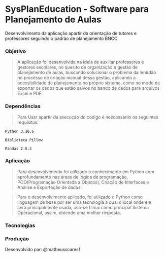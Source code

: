 # SysPlanEducation - Software para Planejamento de Aulas
Desenvolvimento da aplicação apartir da orientação de tutores e professores seguindo o padrão de planejamento BNCC.

### Objetivo
> A aplicação foi desenvolvida na ideia de auxiliar professores e gestores escolares, no quesito de organização e gestão de planejamento de aulas, buscando solucionar o problema da lentidão no processo de criação manual dessa gestão, aplicando a acessibilidade de planejamento no próprio sistema, como no modo de exportar os dados que estão salvos no bando de dados para arquivos Excel e PDF.

### Dependências
> Para Usar apartir da execução do codigo é nescessáriio os seguintes requisitos:

```
Python 3.10.6
```
```
Biblioteca Pillow
```
```
Pandas 2.0.3
```
### Aplicação
> Para desenvolvimento foi utilizado o conhecimento em Python com aprofundamento nas áreas de lógica de programação, POO(Programação Orientada a Objetos), Criação de Interfaces e Analise e Exportação de dados.

> Para o desenvolvimento aplicado, foi utilizado o Python como linguagem de base por ser uma tecnologia a qual o local onde ele será principalmente usada, usa-se LInux como principal Sistema Operacional, assim, obtendo uma melhor resposta.

### Tecnologias


### Produção

Desenvolvido por: 
@matheussoares1


